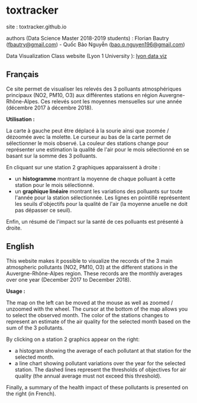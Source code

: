 # toxtracker

site : toxtracker.github.io

authors (Data Science Master 2018-2019 students) : Florian Bautry (fbautry@gmail.com) - Quốc Bảo Nguyễn (bao.q.nguyen196@gmail.com)

Data Visualization Class website (Lyon 1 University ): <a href="https://lyondataviz.github.io/teaching/lyon1-m2/2018/">lyon data viz</a>

## Français

Ce site permet de visualiser les relevés des 3 polluants atmosphériques principaux (NO2, PM10, O3) aux différentes stations en région Auvergne-Rhône-Alpes.
Ces relevés sont les moyennes mensuelles sur une année (décembre 2017 à décembre 2018).

**Utilisation :**

La carte à gauche peut être déplacé à la sourie ainsi que zoomée / dézoomée avec la molette.
Le curseur au bas de la carte permet de sélectionner le mois observé.
La couleur des stations change pour représenter une estimation la qualité de l'air pour le mois sélectionné en se basant sur la somme des 3 polluants.

En cliquant sur une station 2 graphiques apparaissent à droite :
* un __histogramme__ montrant la moyenne de chaque polluant à cette station pour le mois sélectionné.
* un __graphique linéaire__ montrant les variations des polluants sur toute l'année pour la station sélectionnée. Les lignes en pointillé représentent les seuils d'objectifs pour la qualité de l'air (la moyenne anuelle ne doit pas dépasser ce seuil).

Enfin, un résumé de l'impact sur la santé de ces polluants est présenté à droite.

## English

This website makes it possible to visualize the records of the 3 main atmospheric pollutants (NO2, PM10, O3) at the different stations in the Auvergne-Rhône-Alpes region.
These records are the monthly averages over one year (December 2017 to December 2018).

**Usage :**

The map on the left can be moved at the mouse as well as zoomed / unzoomed with the wheel.
The cursor at the bottom of the map allows you to select the observed month.
The color of the stations changes to represent an estimate of the air quality for the selected month based on the sum of the 3 pollutants.

By clicking on a station 2 graphics appear on the right:
* a histogram showing the average of each pollutant at that station for the selected month.
* a line chart showing pollutant variations over the year for the selected station. The dashed lines represent the thresholds of objectives for air quality (the annual average must not exceed this threshold).

Finally, a summary of the health impact of these pollutants is presented on the right (in French).